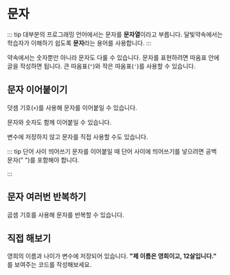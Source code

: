 # 문자

::: tip
대부분의 프로그래밍 언어에서는 문자를 **문자열**이라고 부릅니다. 달빛약속에서는 학습자가 이해하기 쉽도록 **문자**라는 용어를 사용합니다.
:::

약속에서는 숫자뿐만 아니라 문자도 다룰 수 있습니다. 문자를 표현하려면 따옴표 안에 글을 작성하면 됩니다. 큰 따옴표(`"`)와 작은 따옴표(`'`)를 사용할 수 있습니다.

<code-runner code='"안녕, 나는 문자!" 보여주기' />

## 문자 이어붙이기

덧셈 기호(`+`)를 사용해 문자를 이어붙일 수 있습니다.

<code-runner code='태블릿_제조사: "애플"
태블릿_이름: "아이패드"
태블릿_종류: "프로"
태블릿_제조사 + 태블릿_이름 + 태블릿_종류 보여주기' />

문자와 숫자도 함께 이어붙일 수 있습니다.

<code-runner code='태블릿_이름: "아이패드"
태블릿_모델: 7
태블릿_종류: "프로"
태블릿_이름 + 태블릿_모델 + 태블릿_종류 보여주기' />

변수에 저장하지 않고 문자를 직접 사용할 수도 있습니다.

<code-runner code='"애플" + "아이패드" + 7 + "프로" 보여주기' />

::: tip 단어 사이 띄어쓰기
문자를 이어붙일 때 단어 사이에 띄어쓰기를 넣으려면 공백 문자(" ")를 포함해야 합니다.

<code-runner code='태블릿_이름: "아이패드"
태블릿_종류: "프로"
태블릿_이름 + " " + 태블릿_종류 보여주기' />
:::

## 문자 여러번 반복하기

곱셈 기호를 사용해 문자를 반복할 수 있습니다.

<code-runner code='"안녕 " * 3 보여주기' />

## 직접 해보기

영희의 이름과 나이가 변수에 저장되어 있습니다. **"제 이름은 영희이고, 12살입니다."** 를 보여주는 코드를 작성해보세요.

<code-runner :challenge='{
    output: "제 이름은 영희이고, 12살입니다.",
    answerCode: `이름: "영희"
나이: 12
소개: "제 이름은 " + 이름 + "이고, " + 나이 + "살입니다."
소개 보여주기`
}' code="이름: '영희'
나이: 12"/>
